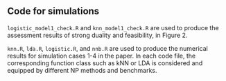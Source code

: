 ## Code for simulations
`logistic_model1_check.R` and `knn_model1_check.R` are used to produce the assessment results of strong duality and feasibility, in Figure 2.

`knn.R`, `lda.R`, `logistic.R`, and `nnb.R` are used to produce the numerical results for simulation cases 1-4 in the paper. In each code file, the corresponding function class such as kNN or LDA is considered and equipped by different NP methods and benchmarks.
